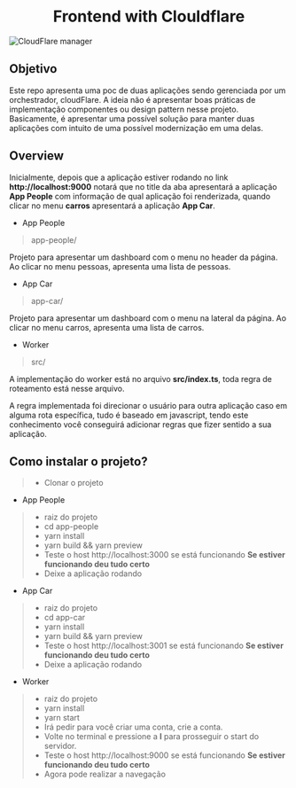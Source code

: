 <h1 align="center">
  <br>Frontend with Clouldflare
</h1>

![CloudFlare manager](https://user-images.githubusercontent.com/52017795/216094972-67f2c4b1-e2c6-47ce-bade-5cb6f38358bb.png)


## Objetivo

Este repo apresenta uma poc de duas aplicações sendo gerenciada por um orchestrador, cloudFlare. A ideia não é apresentar boas práticas de implementação componentes ou design pattern nesse projeto. Basicamente, é apresentar uma possível solução para manter duas aplicações com intuito de uma possível modernização em uma delas. <br>

## Overview

Inicialmente, depois que a aplicação estiver rodando no link <b>http://localhost:9000</b> notará que no title da aba apresentará a aplicação <b>App People</b> com informação de qual aplicação foi renderizada, quando clicar no menu <b>carros</b> apresentará a aplicação <b>App Car</b>.

- App People <br> 
> app-people/

Projeto para apresentar um dashboard com o menu no header da página. Ao clicar no menu pessoas, apresenta uma lista de pessoas. <br>

- App Car <br> 
> app-car/

Projeto para apresentar um dashboard com o menu na lateral da página. Ao clicar no menu carros, apresenta uma lista de carros. <br>

- Worker <br>
> src/

A implementação do worker está no arquivo <b>src/index.ts</b>, toda regra de roteamento está nesse arquivo. <br>

A regra implementada foi direcionar o usuário para outra aplicação caso em alguma rota específica, tudo é baseado em javascript, tendo este conhecimento você conseguirá adicionar regras que fizer sentido a sua aplicação.<br>


## Como instalar o projeto?

> - Clonar o projeto

- App People <br>
> - raiz do projeto
> - cd app-people 
> - yarn install
> - yarn build && yarn preview
> - Teste o host http://localhost:3000 se está funcionando <b>Se estiver funcionando deu tudo certo</b>
> - Deixe a aplicação rodando

- App Car <br>
> - raiz do projeto
> - cd app-car 
> - yarn install
> - yarn build && yarn preview
> - Teste o host http://localhost:3001 se está funcionando <b>Se estiver funcionando deu tudo certo</b>
> - Deixe a aplicação rodando

- Worker <br>
> - raiz do projeto
> - yarn install
> - yarn start
> - Irá pedir para você criar uma conta, crie a conta.
> - Volte no terminal e pressione a <b>l</b> para prosseguir o start do servidor.
> - Teste o host http://localhost:9000 se está funcionando <b>Se estiver funcionando deu tudo certo</b>
> - Agora pode realizar a navegação 
